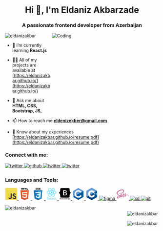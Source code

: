 <h1 align="center">Hi 👋, I'm Eldaniz Akbarzade</h1>
<h3 align="center">A passionate frontend developer from Azerbaijan</h3>
<img align="right" alt="Coding" width="350" height="240" src="https://media.tenor.com/qJ5evVs-_uUAAAAC/coding.gif" />

<p align="left"> <img src="https://komarev.com/ghpvc/?username=eldanizakbar&label=Profile%20views&color=0e75b6&style=flat" alt="eldanizakbar" /> </p>

- 🌱 I’m currently learning **React.js**

- 👨‍💻 All of my projects are available at [https://eldanizakbar.github.io/](https://eldanizakbar.github.io/)

- 💬 Ask me about **HTML, CSS, Bootstrap, JS,**

- 📫 How to reach me **eldenizekber@gmail.com**

- 📄 Know about my experiences [https://eldanizakbar.github.io/resume.pdf](https://eldanizakbar.github.io/resume.pdf)

<h3 align="left" >Connect with me:</h3>
<p align="left">
     <a href="https://www.linkedin.com/in/eldaniz-akbarzade-60791b179/" target="_blank">
  <img src=https://img.shields.io/badge/linkedin-%230077B5.svg?&style=for-the-badge&logo=linkedin&logoColor=white alt=twitter style="margin-bottom: 5px;" />
  </a>
    <a href="https://github.com/EldanizAkbar" target="_blank">
  <img src=https://img.shields.io/badge/github-%2324292e.svg?&style=for-the-badge&logo=github&logoColor=white alt=github style="margin-bottom: 5px;" />
  </a>
    <a href="https://twitter.com/EldanizAkbarza1" target="_blank">
  <img src=https://img.shields.io/badge/Twitter-1DA1F2?style=for-the-badge&logo=twitter&logoColor=white alt=twitter style="margin-bottom: 5px;" />
  </a>
    <a href="https://www.facebook.com/EldanizAkbar/" target="_blank">
  <img src=https://img.shields.io/badge/Facebook-1877F2?style=for-the-badge&logo=facebook&logoColor=white alt=twitter style="margin-bottom: 5px;" />
  </a>
<h3 align="left">Languages and Tools:</h3>
<p align="left">
    <a
    href="https://developer.mozilla.org/en-US/docs/Web/JavaScript"
    target="_blank"
    rel="noreferrer"
  >
    <img
      src="https://raw.githubusercontent.com/devicons/devicon/master/icons/javascript/javascript-original.svg"
      alt="javascript"
      width="40"
      height="40"
    />
  </a>

  <a href="https://www.w3.org/html/" target="_blank" rel="noreferrer">
    <img
      src="https://raw.githubusercontent.com/devicons/devicon/master/icons/html5/html5-original-wordmark.svg"
      alt="html5"
      width="40"
      height="40"
    />
  </a>

  <a href="https://www.w3schools.com/css/" target="_blank" rel="noreferrer">
    <img
      src="https://raw.githubusercontent.com/devicons/devicon/master/icons/css3/css3-original-wordmark.svg"
      alt="css3"
      width="40"
      height="40"
    />
  </a>
  <a href="https://reactjs.org/" target="_blank" rel="noreferrer">
    <img
      src="https://raw.githubusercontent.com/devicons/devicon/master/icons/react/react-original-wordmark.svg"
      alt="react"
      width="40"
      height="40"
    />
  </a>

  <a href="https://getbootstrap.com" target="_blank" rel="noreferrer">
    <img
      src="https://raw.githubusercontent.com/devicons/devicon/master/icons/bootstrap/bootstrap-plain-wordmark.svg"
      alt="bootstrap"
      width="40"
      height="40"
    />
  </a>
  <a href="https://www.cprogramming.com/" target="_blank" rel="noreferrer">
    <img
      src="https://raw.githubusercontent.com/devicons/devicon/master/icons/c/c-original.svg"
      alt="c"
      width="40"
      height="40"
    />
  </a>
  <a href="https://www.w3schools.com/cpp/" target="_blank" rel="noreferrer">
    <img
      src="https://raw.githubusercontent.com/devicons/devicon/master/icons/cplusplus/cplusplus-original.svg"
      alt="cplusplus"
      width="40"
      height="40"
    />
  </a>
 
  <a href="https://www.figma.com/" target="_blank" rel="noreferrer">
    <img
      src="https://www.vectorlogo.zone/logos/figma/figma-icon.svg"
      alt="figma"
      width="40"
      height="40"
    />
  </a>
 

  <a href="https://sass-lang.com" target="_blank" rel="noreferrer">
    <img
      src="https://raw.githubusercontent.com/devicons/devicon/master/icons/sass/sass-original.svg"
      alt="sass"
      width="40"
      height="40"
    />
  </a>
  <a
    href="https://www.adobe.com/products/xd.html"
    target="_blank"
    rel="noreferrer"
  >
    <img
      src="https://cdn.worldvectorlogo.com/logos/adobe-xd.svg"
      alt="xd"
      width="40"
      height="40"
    />
  </a>
  <a href="https://git-scm.com/" target="_blank" rel="noreferrer">
    <img
      src="https://www.vectorlogo.zone/logos/git-scm/git-scm-icon.svg"
      alt="git"
      width="40"
      height="40"
    />
  </a>

 
</p>

<p><img align="left" width="400" height="300" src="https://github-readme-stats.vercel.app/api/top-langs?username=eldanizakbar&show_icons=true&locale=en&layout=compact" alt="eldanizakbar" /></p>

<p>&nbsp;<img align="center"  width="500" height="300" src="https://github-readme-stats.vercel.app/api?username=eldanizakbar&show_icons=true&locale=en" alt="eldanizakbar" /></p>

<p><img align="center" src="https://github-readme-streak-stats.herokuapp.com/?user=eldanizakbar&" alt="eldanizakbar" /></p>

